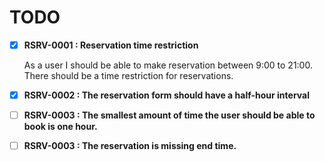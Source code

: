 # TODO 
 
- [x] **RSRV-0001 : Reservation time restriction**

  As a user I should be able to make reservation between 9:00 to 21:00. There should be a time restriction for reservations.  

- [x] **RSRV-0002 : The reservation form should have a half-hour interval**

- [ ] **RSRV-0003 : The smallest amount of time the user should be able to book is one hour.**
- [ ] **RSRV-0003 : The reservation is missing end time.**
